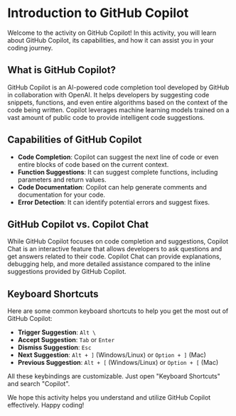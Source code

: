# Introduction to GitHub Copilot

Welcome to the activity on GitHub Copilot! In this activity, you will learn about GitHub Copilot, its capabilities, and how it can assist you in your coding journey.

## What is GitHub Copilot?

GitHub Copilot is an AI-powered code completion tool developed by GitHub in collaboration with OpenAI. It helps developers by suggesting code snippets, functions, and even entire algorithms based on the context of the code being written. Copilot leverages machine learning models trained on a vast amount of public code to provide intelligent code suggestions.

## Capabilities of GitHub Copilot

- **Code Completion**: Copilot can suggest the next line of code or even entire blocks of code based on the current context.
- **Function Suggestions**: It can suggest complete functions, including parameters and return values.
- **Code Documentation**: Copilot can help generate comments and documentation for your code.
- **Error Detection**: It can identify potential errors and suggest fixes.

## GitHub Copilot vs. Copilot Chat

While GitHub Copilot focuses on code completion and suggestions, Copilot Chat is an interactive feature that allows developers to ask questions and get answers related to their code. Copilot Chat can provide explanations, debugging help, and more detailed assistance compared to the inline suggestions provided by GitHub Copilot.

## Keyboard Shortcuts

Here are some common keyboard shortcuts to help you get the most out of GitHub Copilot:

- **Trigger Suggestion**: `Alt \`
- **Accept Suggestion**: `Tab` or `Enter`
- **Dismiss Suggestion**: `Esc`
- **Next Suggestion**: `Alt + ]` (Windows/Linux) or `Option + ]` (Mac)
- **Previous Suggestion**: `Alt + [` (Windows/Linux) or `Option + [` (Mac)

All these keybindings are customizable. Just open "Keyboard Shortcuts" and search "Copilot".

We hope this activity helps you understand and utilize GitHub Copilot effectively. Happy coding!
